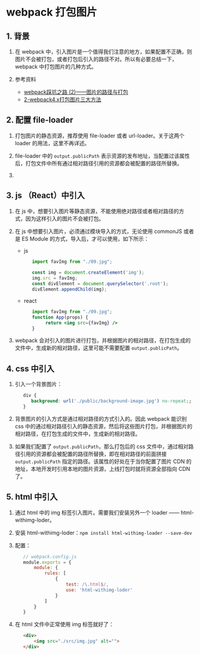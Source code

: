 # webpack 打包图片

## 1. 背景

1. 在 webpack 中，引入图片是一个值得我们注意的地方，如果配置不正确，则图片不会被打包，或者打包后引入的路径不对。所以有必要总结一下，webpack 中打包图片的几种方式。

2. 参考资料
   - [webpack踩坑之路 (2)——图片的路径与打包](https://www.cnblogs.com/ghost-xyx/p/5812902.html)
   - [2-webpack4.x打包图片三大方法](https://www.jianshu.com/p/ee741b1dbac9)

## 2. 配置 file-loader

1. 打包图片的静态资源，推荐使用 file-loader 或者 url-loader。关于这两个 loader 的用法，这里不再详述。

2. file-loader 中的 `output.publicPath` 表示资源的发布地址，当配置过该属性后，打包文件中所有通过相对路径引用的资源都会被配置的路径所替换。 

3. 

## 3. js （React）中引入

1. 在 js 中，想要引入图片等静态资源，不能使用绝对路径或者相对路径的方式，因为这样引入的图片不会被打包。

2. 在 js 中想要引入图片，必须通过模块导入的方式，无论使用 commonJS 或者是 ES Module 的方式，导入后，才可以使用，如下所示：
   - js
     ```javascript
        import favImg from "./09.jpg";
        
        const img = document.createElement('img');
        img.src = favImg;
        const divElement = document.querySelector('.root');
        divElement.appendChild(img);
     ```
    - react
      ```jsx
         import favImg from "./09.jpg";
         function App(props) {
              return <img src={favImg} />
         }
      ```
3. webpack 会对引入的图片进行打包，并根据图片的相对路径，在打包生成的文件中，生成新的相对路径，这里可能不需要配置 `output.publicPath`。


## 4. css 中引入

1. 引入一个背景图片：
   ```css
      div {
         background: url('./public/background-image.jpg') no-repeat;;
      }
   ```
2. 背景图片的引入方式是通过相对路径的方式引入的。因此 webpack 能识别 css 中的通过相对路径引入的静态资源，然后将这些图片打包，并根据图片的相对路径，在打包生成的文件中，生成新的相对路径。

3. 如果我们配置了 `output.publicPath`，那么打包后的 css 文件中，通过相对路径引用的资源都会被配置的路径所替换，即在相对路径的前面拼接 `output.publicPath` 指定的路径。该属性的好处在于当你配置了图片 CDN 的地址，本地开发时引用本地的图片资源，上线打包时就将资源全部指向 CDN 了。


## 5. html 中引入

1. 通过 html 中的 img 标签引入图片。需要我们安装另外一个 loader —— html-withimg-loder。

2. 安装  html-withimg-loder：`npm install html-withimg-loader --save-dev`

3. 配置：
   ```javascript
      // webpack.config.js
      module.exports = {
          module: {
              rules: [
                  {
                      test: /\.html$/,
                      use: 'html-withimg-loder'
                  }
              ]
          }
      }
   ```
4. 在 html 文件中正常使用 img 标签就好了：
   ```html
      <div>
          <img src="./src/img.jpg" alt="">
      </div>
   ```